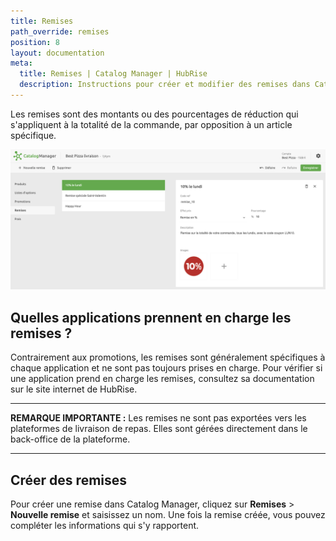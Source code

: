 ```yaml
---
title: Remises
path_override: remises
position: 8
layout: documentation
meta:
  title: Remises | Catalog Manager | HubRise
  description: Instructions pour créer et modifier des remises dans Catalog Manager. Synchronisez les catalogues entre votre logiciel de caisse et vos applications.
---
```


Les remises sont des montants ou des pourcentages de réduction qui s'appliquent à la totalité de la commande, par opposition à un article spécifique.

![Liste de remises Catalog Manager](./images/006-2x-discounts-list.png)

## Quelles applications prennent en charge les remises ?

Contrairement aux promotions, les remises sont généralement spécifiques à chaque application et ne sont pas toujours prises en charge. Pour vérifier si une application prend en charge les remises, consultez sa documentation sur le site internet de HubRise.

***

**REMARQUE IMPORTANTE :** Les remises ne sont pas exportées vers les plateformes de livraison de repas. Elles sont gérées directement dans le back-office de la plateforme.

***

## Créer des remises

Pour créer une remise dans Catalog Manager, cliquez sur **Remises** > **Nouvelle remise** et saisissez un nom.
Une fois la remise créée, vous pouvez compléter les informations qui s'y rapportent.
